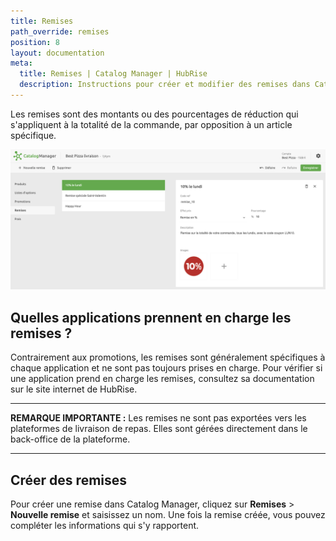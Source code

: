 ```yaml
---
title: Remises
path_override: remises
position: 8
layout: documentation
meta:
  title: Remises | Catalog Manager | HubRise
  description: Instructions pour créer et modifier des remises dans Catalog Manager. Synchronisez les catalogues entre votre logiciel de caisse et vos applications.
---
```


Les remises sont des montants ou des pourcentages de réduction qui s'appliquent à la totalité de la commande, par opposition à un article spécifique.

![Liste de remises Catalog Manager](./images/006-2x-discounts-list.png)

## Quelles applications prennent en charge les remises ?

Contrairement aux promotions, les remises sont généralement spécifiques à chaque application et ne sont pas toujours prises en charge. Pour vérifier si une application prend en charge les remises, consultez sa documentation sur le site internet de HubRise.

***

**REMARQUE IMPORTANTE :** Les remises ne sont pas exportées vers les plateformes de livraison de repas. Elles sont gérées directement dans le back-office de la plateforme.

***

## Créer des remises

Pour créer une remise dans Catalog Manager, cliquez sur **Remises** > **Nouvelle remise** et saisissez un nom.
Une fois la remise créée, vous pouvez compléter les informations qui s'y rapportent.
